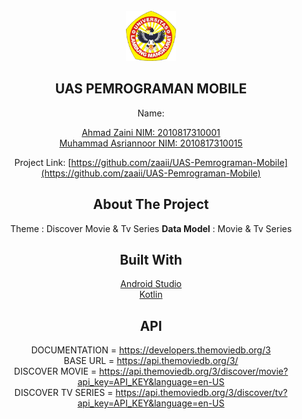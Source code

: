 <br />
<div align="center">
    <img src="imgreadme/Univ.png" alt="Logo" width="80" height="80">
  </a>

## UAS PEMROGRAMAN MOBILE
Name: <p>[Ahmad Zaini NIM: 2010817310001](https://github.com/Asriann15/)<br>
  [Muhammad Asriannoor NIM: 2010817310015](https://github.com/zaaii/)

Project Link: [https://github.com/zaaii/UAS-Pemrograman-Mobile](https://github.com/zaaii/UAS-Pemrograman-Mobile)
    
## About The Project
Theme           : Discover Movie & Tv Series
**Data Model**  : Movie & Tv Series

## Built With

[Android Studio](https://developer.android.com/)<br>
[Kotlin](https://kotlinlang.org/)
    
## API
DOCUMENTATION        = https://developers.themoviedb.org/3 <br>
BASE URL             = https://api.themoviedb.org/3/ <br>
DISCOVER MOVIE       = https://api.themoviedb.org/3/discover/movie?api_key=API_KEY&language=en-US <br>
DISCOVER TV SERIES   = https://api.themoviedb.org/3/discover/tv?api_key=API_KEY&language=en-US <br>
